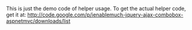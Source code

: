 This is just the demo code of helper usage.  To get the actual helper code, get it at: http://code.google.com/p/ienablemuch-jquery-ajax-combobox-aspnetmvc/downloads/list
